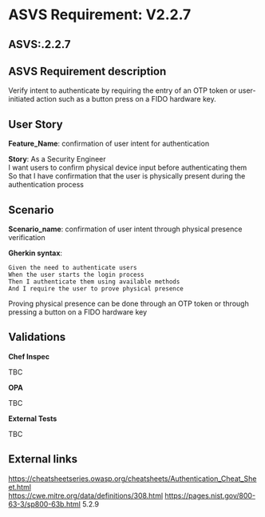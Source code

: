# ASVS Requirement: V2.2.7

## ASVS:.2.2.7

## ASVS Requirement description

Verify intent to authenticate by requiring the entry of an OTP token or user-initiated action such as a button press on a FIDO hardware key.

## User Story

**Feature_Name**: confirmation of user intent for authentication

**Story**:
As a Security Engineer\
I want users to confirm physical device input before authenticating them\
So that I have confirmation that the user is physically present during the authentication process

## Scenario

**Scenario_name**: confirmation of user intent through physical presence verification

**Gherkin syntax**:

```gherkin
Given the need to authenticate users
When the user starts the login process
Then I authenticate them using available methods
And I require the user to prove physical presence
```

Proving physical presence can be done through an OTP token or through pressing a button on a FIDO hardware key

## Validations

**Chef Inspec**

TBC

**OPA**

TBC

**External Tests**

TBC

## External links

<https://cheatsheetseries.owasp.org/cheatsheets/Authentication_Cheat_Sheet.html> \
<https://cwe.mitre.org/data/definitions/308.html>
<https://pages.nist.gov/800-63-3/sp800-63b.html> 5.2.9
